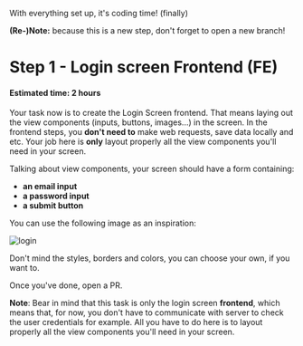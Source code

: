 With everything set up, it's coding time! (finally)

**(Re-)Note:** because this is a new step, don't forget to open a new branch!

# Step 1 - Login screen Frontend (FE)
#### Estimated time: 2 hours

Your task now is to create the Login Screen frontend. That means laying out the view components (inputs, buttons, images...) in the screen. In the frontend steps, you **don't need to** make web requests, save data locally and etc. Your job here is **only** layout properly all the view components you'll need in your screen.

Talking about view components, your screen should have a form containing:

- **an email input**
- **a password input**
- **a submit button**

You can use the following image as an inspiration:

![login](https://raw.githubusercontent.com/indigotech/taq-github-bot/develop/images/login.jpg)

Don't mind the styles, borders and colors, you can choose your own, if you want to.

Once you've done, open a PR.

**Note**: Bear in mind that this task is only the login screen **frontend**, which means that, for now, you don't have to communicate with server to check the user credentials for example. All you have to do here is to layout properly all the view components you'll need in your screen.
